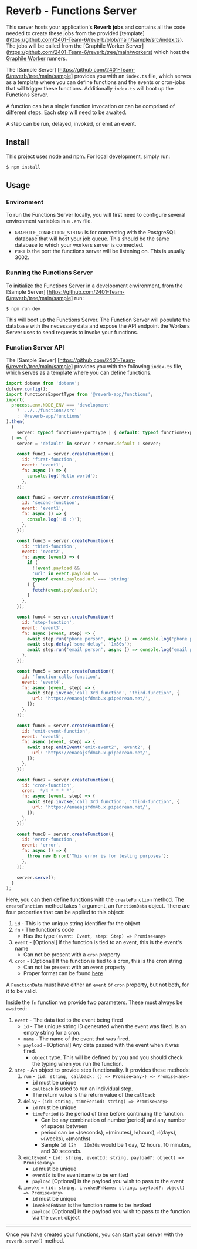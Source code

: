 # Reverb - Functions Server

This server hosts your application's **Reverb jobs** and contains all the code needed to create these jobs from the provided [template] (https://github.com/2401-Team-6/reverb/blob/main/sample/src/index.ts). The jobs will be called from the [Graphile Worker Server] (https://github.com/2401-Team-6/reverb/tree/main/workers) which host the [Graphile Worker](https://worker.graphile.org/) runners.

The [Sample Server] [https://github.com/2401-Team-6/reverb/tree/main/sample] provides you with an `index.ts` file, which serves as a template where you can define functions and the events or cron-jobs that will trigger these functions. Additionally `index.ts` will boot up the Functions Server.

A function can be a single function invocation or can be comprised of different steps. Each step will need to be awaited.

A step can be run, delayed, invoked, or emit an event.

## Install

This project uses [node](http://nodejs.org/) and [npm](https://www.npmjs.com/). For local development, simply run:

```sh
$ npm install
```

## Usage

### Environment
To run the Functions Server locally, you will first need to configure several environment variables in a `.env` file.
- `GRAPHILE_CONNECTION_STRING` is for connecting with the PostgreSQL database that will host your job queue. This should be the same database to which your workers server is connected.
- `PORT` is the port the functions server will be listening on. This is usually 3002. 

### Running the Functions Server

To initialize the Functions Server in a development environment, from the [Sample Server] [https://github.com/2401-Team-6/reverb/tree/main/sample] run:

```
$ npm run dev
```

This will boot up the Functions Server. The Function Server will populate the database with the necessary data and expose the API endpoint the Workers Server uses to send requests to invoke your functions.

### Function Server API
The [Sample Server] [https://github.com/2401-Team-6/reverb/tree/main/sample] provides you with the following `index.ts` file, which serves as a template where you can define functions.

```js
import dotenv from 'dotenv';
dotenv.config();
import functionsExportType from '@reverb-app/functions';
import(
  process.env.NODE_ENV === 'development'
    ? '../../functions/src'
    : '@reverb-app/functions'
).then(
  (
    server: typeof functionsExportType | { default: typeof functionsExportType }
  ) => {
    server = 'default' in server ? server.default : server;

    const func1 = server.createFunction({
      id: 'first-function',
      event: 'event1',
      fn: async () => {
        console.log('Hello world');
      },
    });

    const func2 = server.createFunction({
      id: 'second-function',
      event: 'event1',
      fn: async () => {
        console.log('Hi :)');
      },
    });

    const func3 = server.createFunction({
      id: 'third-function',
      event: 'event2',
      fn: async (event) => {
        if (
          !!event.payload &&
          'url' in event.payload &&
          typeof event.payload.url === 'string'
        ) {
          fetch(event.payload.url);
        }
      },
    });

    const func4 = server.createFunction({
      id: 'step-function',
      event: 'event3',
      fn: async (event, step) => {
        await step.run('phone person', async () => console.log('phone person'));
        await step.delay('some delay', '1m30s');
        await step.run('email person', async () => console.log('email person'));
      },
    });

    const func5 = server.createFunction({
      id: 'function-calls-function',
      event: 'event4',
      fn: async (event, step) => {
        await step.invoke('call 3rd function', 'third-function', {
          url: 'https://enaeajsfdm4b.x.pipedream.net/',
        });
      },
    });

    const func6 = server.createFunction({
      id: 'emit-event-function',
      event: 'event5',
      fn: async (event, step) => {
        await step.emitEvent('emit-event2', 'event2', {
          url: 'https://enaeajsfdm4b.x.pipedream.net/',
        });
      },
    });

    const func7 = server.createFunction({
      id: 'cron-function',
      cron: '*/4 * * * *',
      fn: async (event, step) => {
        await step.invoke('call 3rd function', 'third-function', {
          url: 'https://enaeajsfdm4b.x.pipedream.net/',
        });
      },
    });

    const func8 = server.createFunction({
      id: 'error-function',
      event: 'error',
      fn: async () => {
        throw new Error('This error is for testing purposes');
      },
    });

    server.serve();
  }
);
```
Here, you can then define functions with the `createFunction` method. The `createFunction` method takes 1 argument, an `FunctionData` object. There are four properties that can be applied to this object:

1. `id` - This is the unique string identifier for the object
2. `fn` - The function's code
   - Has the type `(event: Event, step: Step) => Promise<any>`
3. `event` - [Optional] If the function is tied to an event, this is the event's name
   - Can not be present with a `cron` property
4. `cron` - [Optional] If the function is tied to a cron, this is the cron string
   - Can not be present with an `event` property
   - Proper format can be found [here](https://worker.graphile.org/docs/cron#crontab-format)

A `FunctionData` must have either an `event` or `cron` property, but not both, for it to be valid.

Inside the `fn` function we provide two parameters. These must always be `await`ed:

1. `event` - The data tied to the event being fired
   - `id` - The unique string ID generated when the event was fired. Is an empty string for a cron.
   - `name` - The name of the event that was fired.
   - `payload` - [Optional] Any data passed with the event when it was fired.
     - `object` type. This will be defined by you and you should check the typing when you run the function.
2. `step` - An object to provide step functionality. It provides these methods:
   1. `run` - `(id: string, callback: () => Promise<any>) => Promise<any>`
      - `id` must be unique
      - `callback` is used to run an individual step.
      - The return value is the return value of the `callback`
   2. `delay` - `(id: string, timePeriod: string) => Promise<any>`
      - `id` must be unique
      - `timePeriod` is the period of time before continuing the function.
        - Can be any combination of number[period] and any number of spaces between
        - period can be `s`(seconds), `m`(minutes), `h`(hours), `d`(days), `w`(weeks), `o`(months)
        - Sample `1d 12h   10m30s` would be 1 day, 12 hours, 10 minutes, and 30 seconds.
   3. `emitEvent` - `(id: string, eventId: string, payload?: object) => Promise<any>`
      - `id` must be unique
      - `eventId` is the event name to be emitted
      - `payload` [Optional] is the payload you wish to pass to the event
   4. `invoke` = `(id: string, invokedFnName: string, payload?: object) => Promise<any>`
      - `id` must be unique
      - `invokedFnName` is the function name to be invoked
      - `payload` [Optional] is the payload you wish to pass to the function via the `event` object

---

Once you have created your functions, you can start your server with the `reverb.serve()` method.
